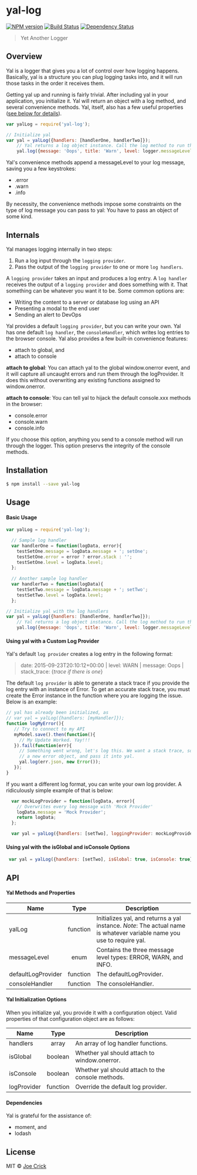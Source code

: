 # yal-log 
[![NPM version][npm-image]][npm-url] [![Build Status][travis-image]][travis-url] [![Dependency Status][daviddm-image]][daviddm-url]
> Yet Another Logger

## Overview

Yal is a logger that gives you a lot of control over how logging happens. Basically, yal is a structure  you can plug logging tasks into, and it will run those tasks in the order it receives them.

Getting yal up and running is fairly trivial. After including yal in your application, you initialize it. Yal will return an object with a log method, and several convenience methods. Yal, itself, also has a few useful properties ([see below for details](#API)).

```js
var yalLog = require('yal-log');

// Initialize yal
var yal = yalLog({handlers: [handlerOne, handlerTwo]});
	// Yal returns a log object instance. Call the log method to run the logger.
    yal.log({message: 'Oops', title: 'Warn', level: logger.messageLevel.WARN});
```

Yal's convenience methods append a messageLevel to your log message, saving you a few keystrokes:

 - .error
 - .warn
 - .info

By necessity, the convenience methods impose some constraints on the type of log message you can pass to yal: You have to pass an object of some kind.

## Internals

Yal manages logging internally in two steps:

1. Run a log input through the `logging provider`.
2. Pass the output of the `logging provider` to one or more `log handlers`.

A `logging provider` takes an input and produces a log entry. A `log handler` receives the output of a `logging provider` and does something with it. That something can be whatever you want it to be. Some common options are:

 - Writing the content to a server or database log using an API
 - Presenting a modal to the end user
 - Sending an alert to DevOps

Yal provides a default `logging provider`, but you can write your own. Yal has one default `log handler`, the `consoleHandler`, which writes log entries to the browser console. Yal also provides a few built-in convenience features:

 - attach to global, and
 - attach to console

**attach to global**:
You can attach yal to the global window.onerror event, and it will capture all uncaught errors and run them through the logProvider. It does this without overwriting any existing functions assigned to window.onerror.

**attach to console**:
You can tell yal to hijack the default console.xxx methods in the browser:

 - console.error
 - console.warn
 - console.info

If you choose this option, anything you send to a console method will run through the logger. This option preservs the integrity of the console methods.

## Installation

```sh
$ npm install --save yal-log
```


## Usage

#### Basic Usage

```js
var yalLog = require('yal-log');

  // Sample log handler
  var handlerOne = function(logData, error){
    testSetOne.message = logData.message + '; setOne';
    testSetOne.error = error ? error.stack : '';
    testSetOne.level = logData.level;
  };
 
  // Another sample log handler
  var handlerTwo = function(logData){
    testSetTwo.message = logData.message + '; setTwo';
    testSetTwo.level = logData.level;
  };

// Initialize yal with the log handlers
var yal = yalLog({handlers: [handlerOne, handlerTwo]});
	// Yal returns a log object instance. Call the log method to run the logger.
    yal.log({message: 'Oops', title: 'Warn', level: logger.messageLevel.WARN});
```

#### Using yal with a Custom Log Provider

Yal's default `log provider` creates a log entry in the following format:

> date: 2015-09-23T20:10:12+00:00 | level: WARN | message: Oops | stack_trace: {*trace if there is one*}

The default `log provider` is able to generate a stack trace if you provide the log entry with an instance of Error. To get an accurate stack trace, you must create the Error instance in the function where you are logging the issue. Below is an example:

```js
// yal has already been initialized, as
// var yal = yalLog({handlers: [myHandler]});
function logMyError(){
   // Try to connect to my API
   myModel.save().then(function(){
     // My Update Worked. Yay!!!
   }).fail(function(err){
	 // Something went wrong, let's log this. We want a stack trace, so create
	 // a new error object, and pass it into yal.
	 yal.log(err.json, new Error());
   });
}
```

If you want a different log format, you can write your own log provider. A ridiculously simple example of that is below:

```js
  var mockLogProvider = function(logData, error){
    // Overwrites every log message with 'Mock Provider'
    logData.message = 'Mock Provider';
    return logData;
  };

  var yal = yalLog({handlers: [setTwo], loggingProvider: mockLogProvider});
```

#### Using yal with the isGlobal and isConsole Options

```js
 var yal = yalLog({handlers: [setTwo], isGlobal: true, isConsole: true});
```

## API <a name="API"></a>

#### Yal Methods and Properties

| Name        | Type           | Description  |
| ------------- |:-------------:| -----|
| yalLog      | function | Initializes yal, and returns a yal instance. *Note*: The actual name is whatever variable name you use to require yal. |
| messageLevel      | enum      |  Contains the three message level types: ERROR, WARN, and INFO.  |
| defaultLogProvider | function       |    The defaultLogProvider. |
| consoleHandler | function      |  The consoleHandler.  |


#### Yal Initialization Options

When you initialize yal, you provide it with a configuration object. Valid properties of that configuration object are as follows:

| Name        | Type           | Description  |
| ------------- |:-------------:| -----|
| handlers      | array | An array of log handler functions. |
| isGlobal      | boolean      |  Whether yal should attach to window.onerror.  |
| isConsole | boolean      |    Whether yal should attach to the console methods. |
| logProvider | function      |  Override the default log provider.  |

#### Dependencies
Yal is grateful for the assistance of:

 - moment, and
 - lodash

## License

MIT © [Joe Crick](http://www.josephcrick.com)


[npm-image]: https://badge.fury.io/js/yal-log.svg
[npm-url]: https://npmjs.org/package/yal-log
[travis-image]: https://travis-ci.org/joe-crick/yal-log.svg?branch=master
[travis-url]: https://travis-ci.org/joe-crick/yal-log
[daviddm-image]: https://david-dm.org/joe-crick/yal-log.svg?theme=shields.io
[daviddm-url]: https://david-dm.org/joe-crick/yal-log
